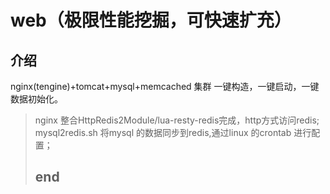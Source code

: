 web（极限性能挖掘，可快速扩充）
====================

介绍
---------------------
nginx(tengine)+tomcat+mysql+memcached 集群
一键构造，一键启动，一键数据初始化。

>   nginx 整合HttpRedis2Module/lua-resty-redis完成，http方式访问redis;
>   mysql2redis.sh 将mysql 的数据同步到redis,通过linux 的crontab 进行配置；
>
> ## end